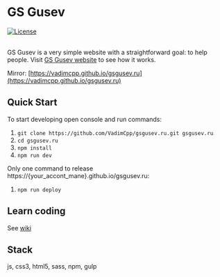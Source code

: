 # GS Gusev

<a href="http://opensource.org/licenses/MIT"><img src="https://camo.githubusercontent.com/576f25c78e59902f0c6ccfff81f0448ef660e90d/687474703a2f2f696d672e736869656c64732e696f2f62616467652f4c6963656e73652d4d49542d626c75652e737667" alt="License" data-canonical-src="http://img.shields.io/badge/License-MIT-blue.svg" style="max-width:100%;"></a>
<br><br>

GS Gusev is a very simple website with a straightforward goal: to help people.
Visit [GS Gusev website](https://gsgusev.ru/) to see how it works.

Mirror: [https://vadimcpp.github.io/gsgusev.ru](https://vadimcpp.github.io/gsgusev.ru)

## Quick Start

To start developing open console and run commands:

1. `git clone https://github.com/VadimCpp/gsgusev.ru.git gsgusev.ru`
2. `cd gsgusev.ru`
3. `npm install`
4. `npm run dev`

Only one command to release https://{your_accont_mane}.github.io/gsgusev.ru:

1. `npm run deploy`

## Learn coding

See [wiki](https://github.com/VadimCpp/gsgusev.ru/wiki)

## Stack

js, css3, html5, sass, npm, gulp
